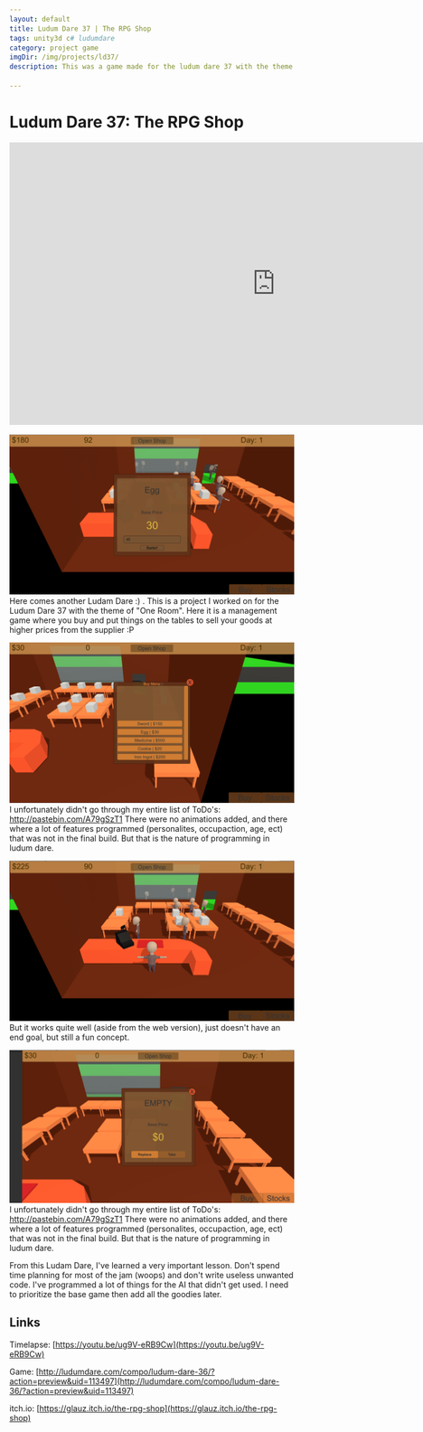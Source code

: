 ```yaml
---
layout: default
title: Ludum Dare 37 | The RPG Shop
tags: unity3d c# ludumdare
category: project game
imgDir: /img/projects/ld37/
description: This was a game made for the ludum dare 37 with the theme "Small Room". Since I lacked the 3D modeling skills at the time I wanted to work on a game that was programming heavy. I love RPG's so what if instead of being that hero in your typically fantasy game, instead you were the shop keeper for the heroes and NPC's. 

---
```



Ludum Dare 37:  The RPG Shop
================

<iframe width="940" height="500" src="https://www.youtube-nocookie.com/embed/ug9V-eRB9Cw?rel=0&amp;showinfo=0" frameborder="0" allowfullscreen></iframe>

<div class="content-spacing"></div>
<div class="content-spacing"></div>

![Picture](/img/projects/ld37/1.png)
Here comes another Ludam Dare :) . This is a project I worked on for the Ludum Dare 37 with the theme of "One Room". Here it is a management game where you buy and put things on the tables to sell your goods at higher prices from the supplier :P

![Picture](/img/projects/ld37/2.png)
I unfortunately didn't go through my entire list of ToDo's: http://pastebin.com/A79gSzT1 There were no animations added, and there where a lot of features programmed (personalites, occupaction, age, ect) that was not in the final build. But that is the nature of programming in ludum dare.

![Picture](/img/projects/ld37/3.png)
But it works quite well (aside from the web version), just doesn't have an end goal, but still a fun concept.

![Picture](/img/projects/ld37/4.png)
I unfortunately didn't go through my entire list of ToDo's: http://pastebin.com/A79gSzT1 There were no animations added, and there where a lot of features programmed (personalites, occupaction, age, ect) that was not in the final build. But that is the nature of programming in ludum dare.

From this Ludam Dare, I've learned a very important lesson. Don't spend time planning for most of the jam (woops) and don't write useless unwanted code. I've programmed a lot of things for the AI that didn't get used. I need to prioritize the base game then add all the goodies later. 


Links
-----

Timelapse: [https://youtu.be/ug9V-eRB9Cw](https://youtu.be/ug9V-eRB9Cw)

Game: [http://ludumdare.com/compo/ludum-dare-36/?action=preview&uid=113497](http://ludumdare.com/compo/ludum-dare-36/?action=preview&uid=113497)

itch.io: [https://glauz.itch.io/the-rpg-shop](https://glauz.itch.io/the-rpg-shop)
